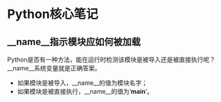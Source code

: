 # Python核心笔记

## __name__指示模块应如何被加载

Python是否有一种方法，能在运行时检测该模块是被导入还是被直接执行呢？__name__系统变量就是正确答案。
* 如果模块是被导入，__name__的值为模块名字；
* 如果模块是被直接执行，__name__的值为‘__main__’。

## 





